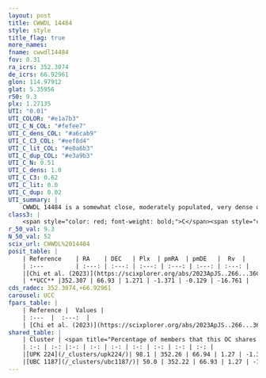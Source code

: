 ```yaml
---
layout: post
title: CWWDL 14484
style: style
title_flag: true
more_names: 
fname: cwwdl14484
fov: 0.31
ra_icrs: 352.3074
de_icrs: 66.92961
glon: 114.97912
glat: 5.35956
r50: 9.3
plx: 1.27135
UTI: "0.01"
UTI_COLOR: "#e1a7b3"
UTI_C_N_COL: "#fefee7"
UTI_C_dens_COL: "#a6cab9"
UTI_C_C3_COL: "#eef8d4"
UTI_C_lit_COL: "#e0a6b3"
UTI_C_dup_COL: "#e3a9b3"
UTI_C_N: 0.51
UTI_C_dens: 1.0
UTI_C_C3: 0.62
UTI_C_lit: 0.0
UTI_C_dup: 0.02
UTI_summary: |
    CWWDL 14484 is a somewhat close, moderately populated, very dense object of intermediate C3 quality. It was recently reported in the literature.<br><br><span style="color: #99180f; font-weight: bold;">Warning: </span>This is very likely a duplicate object, which shares a large percentage of members with at least one previously reported entry.
class3: |
    <span style="color: red; font-weight: bold;">C</span><span style="color: green; font-weight: bold;">A</span>
r_50_val: 9.3
N_50_val: 52
scix_url: CWWDL%2014484
posit_table: |
    | Reference    | RA    | DEC   | Plx  | pmRA  | pmDE   |  Rv  |
    | :---         | :---: | :---: | :---: | :---: | :---: | :---: |
    |[Chi et al. (2023)](https://scixplorer.org/abs/2023ApJS..266...36C) | 352.312 | 66.946 | 1.269 | -1.359 | -0.081 | -9.75 |
    | **UCC** |352.307 | 66.93 | 1.271 | -1.371 | -0.129 | -16.761 | 
cds_radec: 352.3074,+66.92961
carousel: UCC
fpars_table: |
    | Reference |  Values |
    | :---  |  :---:  |
    | [Chi et al. (2023)](https://scixplorer.org/abs/2023ApJS..266...36C) | `logAge=6.8, Z=0.37` |
shared_table: |
    | Cluster | <span title="Percentage of members that this OC shares with the ones listed">%</span>   | RA   | DEC   | Plx   | pmRA  | pmDE  | Rv | UTI |
    | :-: | :-: |:-: | :-: | :-: | :-: | :-: | :-: | :-: |
    |[UPK 224](/_clusters/upk224/)| 98.1 | 352.26 | 66.94 | 1.27 | -1.37 | -0.16 | -16.76 |0.62 |
    |[UBC 1187](/_clusters/ubc1187/)| 50.0 | 352.22 | 66.93 | 1.27 | -1.36 | -0.16 | -12.88 |0.0 |
---
```


